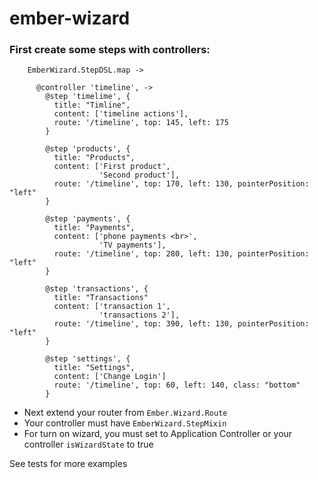 ember-wizard
============

### First create some steps with controllers:

```
    EmberWizard.StepDSL.map ->

      @controller 'timeline', ->
        @step 'timelime', {
          title: "Timline",
          content: ['timeline actions'],
          route: '/timeline', top: 145, left: 175
        }

        @step 'products', {
          title: "Products",
          content: ['First product',
                    'Second product'],
          route: '/timeline', top: 170, left: 130, pointerPosition: "left"
        }

        @step 'payments', {
          title: "Payments",
          content: ['phone payments <br>',
                    'TV payments'],
          route: '/timeline', top: 280, left: 130, pointerPosition: "left"
        }

        @step 'transactions', {
          title: "Transactions"
          content: ['transaction 1',
                    'transactions 2'],
          route: '/timeline', top: 390, left: 130, pointerPosition: "left"
        }

        @step 'settings', {
          title: "Settings",
          content: ['Change Login']
          route: '/timeline', top: 60, left: 140, class: "bottom"
        }
```

* Next extend your router from `Ember.Wizard.Route`
* Your controller must have `EmberWizard.StepMixin`
* For turn on wizard, you must set to Application Controller or your controller `isWizardState` to true

See tests for more examples
